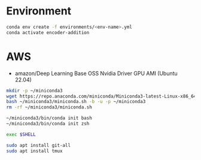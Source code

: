 # Environment
```bash
conda env create -f environments/<env-name>.yml
conda activate encoder-addition
```

# AWS
- amazon/Deep Learning Base OSS Nvidia Driver GPU AMI (Ubuntu 22.04) 
```bash
mkdir -p ~/miniconda3
wget https://repo.anaconda.com/miniconda/Miniconda3-latest-Linux-x86_64.sh -O ~/miniconda3/miniconda.sh
bash ~/miniconda3/miniconda.sh -b -u -p ~/miniconda3
rm -rf ~/miniconda3/miniconda.sh

~/miniconda3/bin/conda init bash
~/miniconda3/bin/conda init zsh

exec $SHELL

sudo apt install git-all
sudo apt install tmux
```